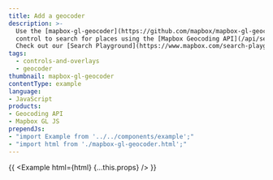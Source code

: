 ```yaml
---
title: Add a geocoder
description: >-
  Use the [mapbox-gl-geocoder](https://github.com/mapbox/mapbox-gl-geocoder)
  control to search for places using the [Mapbox Geocoding API](/api/search/#geocoding).
  Check out our [Search Playground](https://www.mapbox.com/search-playground/) to explore geocoding query parameters and how they affect the results.
tags:
  - controls-and-overlays
  - geocoder
thumbnail: mapbox-gl-geocoder
contentType: example
language:
- JavaScript
products:
- Geocoding API
- Mapbox GL JS
prependJs:
- "import Example from '../../components/example';"
- "import html from './mapbox-gl-geocoder.html';"
---
```


{{ <Example html={html} {...this.props} /> }}
